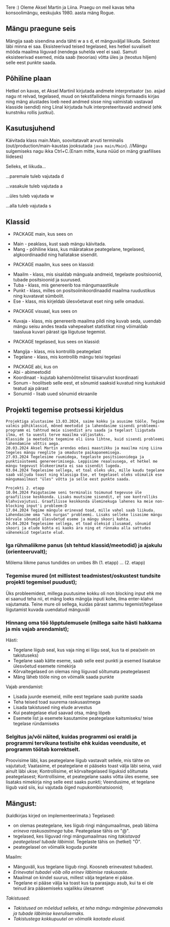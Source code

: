 Tere :)
Oleme Aksel Martin ja Liina.
Praegu on meil kavas teha konsoolimängu, eeskujuks 1980. aasta mäng Rogue.

## Mängu praegune seis
Mängija saab sisendina anda tähti w a s d, et mänguväljal liikuda. Seintest läbi minna ei saa. 
Eksisteerivad teised tegelased, kes hetkel suvaliselt mööda maailma liiguvad (nendega suhelda veel ei saa).
Samuti eksisteerivad esemed, mida saab (teoorias) võtta üles ja (teostus hiljem) selle eest punkte saada.

## Põhiline plaan 
Hetkel on kavas, et Aksel Martinil kirjutada andmete interpretaator
(so. asjad nagu nt relvad, tegelased, muud on tekstifailidena mingis formaadis kirjas
ning mäng alustades loeb need andmed sisse ning valmistab vastavad klasside isendid)
ning Liinal kirjutada hulk interpreteeritavaid andmeid (ehk kunstniku rollis justkui).

## Kasutusjuhend
Käivitada klass main.Main, soovitatavalt arvuti terminalis (out/production/main-kaustas jooksutada `java main/Main`). //Mängu sulgemiseks nagu ikka Ctrl+C.(Enam mitte, kuna nüüd on mäng graafilises liideses)

Selleks, et liikuda...

...paremale tuleb vajutada d

...vasakule tuleb vajutada a

...üles tuleb vajutada w

...alla tuleb vajutada s

## Klassid
- PACKAGE main, kus sees on
* Main - peaklass, kust saab mängu käivitada.
* Mang - põhiline klass, kus määratakse peategelane, tegelased, algkoordinaadid ning hallatakse sisendit.

- PACKAGE maailm, kus sees on klassid:
* Maailm - klass, mis sisaldab mänguala andmeid, tegelaste positsioonid, tubade positsioonid ja suurused.
* Tuba - klass, mis genereerib toa mängumaastikule
* Punkt - klass, milles on positsoiinikoordinaadid maailma ruudustikus ning kuvatavat sümbolit.
* Ese - klass, mis kirjeldab ülesvõetavat eset ning selle omadusi.

- PACKAGE visuaal, kus sees on
* Kuvaja - klass, mis genereerib maailma pildi ning kuvab seda, uuendab mängu seisu andes teada vahepealset statistikat ning võimaldab taasluua kuvari pärast iga liigutuse tegemist.

- PACKAGE tegelased, kus sees on klassid:
* Mangija - klass, mis kontrollib peategelast
* Tegelane - klass, mis kontrollib mängu teisi tegelasi

- PACKAGE abi, kus on
- Abi - abimeetodid
- Koordinaat - kujutab kahemõõtmelist täisarvulist koordinaati
- Sonum - hoolitseb selle eest, et sõnumid saaksid kuvatud ning kustuksid teatud aja pärast
- Sonumid - lisab uued sõnumid ekraanile

## Projekti tegemise protsessi kirjeldus
```
Projektiga alustasime 13.03.2024, saime kokku ja asusime tööle. Tegime valmis põhiklassid, mõned meetodid ja lahendasime sisendi probleemi- programm ei tahtnud meie sisendist aru saada ja tegelast liigutada ilma, et ta uuesti terve maailma väljastaks.
Klasside ja meetodite tegemine oli üsna lihtne, kuid sisendi probleemi lahendamine võttis aega.
20.03.2024 Aksel Martin arendas edasi maastikku ja maailma ning Liina tegeles mängu reeglite ja omaduste paikapanemisega.
27.03.2024 Tegelesime ruumidega, tegelaste positsioonidega ja punktisüsteemi genereerimisega. Leppisime reaalsusega, et hetkel me mängu tegevust blokeerimata ei saa sisendit lugeda.
03.04.2024 Tegelesime sellega, et toal oleks uks, mille kaudu tegelane saab väljuda toast ning klassiga Ese, et tegelasel oleks võimalik ese mängumaailmast "üles" võtta ja selle eest punkte saada.

Projekti 2. etapp
10.04.2024 Paigutasime seni terminalis toimunud tegevuse üle graafilisse keskkonda. Lisaks muutsime sisendit, et see kontrolliks klahvivajutusi. Graafilisse keskkonda üleminekuga lahenes ka meie non-blocking input'i probleem:D
17.04.2024 Tegime mängule erinevad toad, mille vahel saab liikuda. Lahendasime oma "uks nurgas" probleemi. Lisaks selleke lisasime mängu kõrvale sõnumid ülesvõetud eseme ja mängu skoori kohta. 
24.04.2024 Tegelesime sellega, et toad oleksid ilusamad, sõnumid skoori ja elude kohta ei kaoks ära ning et rünnaku alla sattudes väheneksid tegelaste elud.
```
### Iga rühmaliikme panus (sh tehtud klassid/meetodid) ja ajakulu (orienteeruvalt);
Mõlema liikme panus tundides on umbes 8h (1. etapp)
... (2. etapp)

### Tegemise mured (nt millistest teadmistest/oskustest tundsite projekti tegemisel puudust);
Üks probleemidest, millega puutusime kokku oli non blocking input ehk me ei saanud teha nii, et mäng loeks mängija inputi kohe, ilma enter-klahvi vajutamata.
Teine mure oli sellega, kuidas pärast sammu tegemist/tegelase liigutamist kuvada uuendatud mänguväli


### Hinnang oma töö lõpptulemusele (millega saite hästi hakkama ja mis vajab arendamist);
Hästi: 
* Tegelane liigub seal, kus vaja ning ei liigu seal, kus ta ei pea(sein on takistuseks)
* Tegelane saab kätte eseme, saab selle eest punkti ja esemed lisatakse ülesvõetud esemete nimekirja
* Kõrvaltegelased on olemas ning liiguvad sõltumata peategelasest
* Mäng läheb tööle ning on võimalik saada punkte

Vajab arendamist:
* Lisada juurde esemeid, mille eest tegelane saab punkte saada
* Teha teised toad suurema raskusastmega
* Lisada takistused ning elude arvestus
* Kui peategelase elud saavad otsa, mäng lõpeb
* Esemete list ja esemete kasutamine peategelase kaitsmiseks/ teise tegelase ründamiseks

### Selgitus ja/või näited, kuidas programmi osi eraldi ja programmi tervikuna testisite ehk kuidas veendusite, et programm töötab korrektselt.

Proovisime läbi, kas peategelane liigub vastavalt sellele, mis tähte on vajutatud;
Vaatasime, et peategelane ei pääseks toast välja läbi seina, vaid ainult läbi ukse;
Kontrollisime, et kõrvaltegelased liiguksid sõltumata peategelasest;
Kontrollisime, et peategelane saaks võtta üles eseme, see lisataks nimekirja ning selle eest saaks punkti;
Veendusime, et tegelane liigub vaid siis, kui vajutada õiged nupukombinatsioonid;


## Mängust:
(kaldkirjas kirjed on implementeerimata.)
Tegelased:
* on olemas peategelane, kes liigub ringi mängumaailmas, peab läbima _erineva raskusastmega_ tube. Peategelase tähis on "@". 
* tegelased, kes liiguvad ringi mängumaailmas ning _takistavad peategelasel tubade läbimist_. Tegelaste tähis on (hetkel) "Ö".
* peategelasel on võimalik koguda punkte


Maailm: 
* Mänguväli, kus tegelane liigub ringi. Koosneb erinevatest tubadest.
* _Erinevatel tubadel võib olla erinev läbimise raskusaste_. 
* Maailmal on kindel suurus, millest välja tegelane ei pääse.
* Tegelane ei pääse välja ka toast kus ta parasjagu asub, kui ta ei ole teinud ära pääsemiseks vajalikku ülesannet


_Takistused_:
* _Takistused on mõeldud selleks, et teha mängu mängimise põnevamaks ja tubade läbimise keerulisemaks._
* _Takistustega kokkupuutel on võimalik kaotada elusid._

